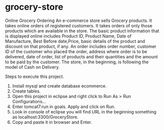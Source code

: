 # grocery-store
Online Grocery Ordering
An e-commerce store sells Grocery products. 
It takes online orders of registered customers. 
It takes orders of only those products which are available in the store. 
The basic product information that is displayed online includes Product ID, Product Name, Date of Manufacture, Best Before date,Price, basic details of the product and discount on that product, if any. 
An order includes order number, customer ID of the customer who placed the order, address where order is to be delivered, date of order, list of products and their quantities and the amount to be paid by the customer. 
The store, in the beginning, is following the model of Cash on Delivery. 

Steps to execute this project.
1. Install mysql and create database ecommerce.
2. Create tables.
3. Open this project in eclipse and right click to Run As > Run Configurations...
4. Enter tomcat7:run in goals. Apply and click on Run.
5. Look in console of eclipse you will find URL in the beginning something as localhost:3300/GroceryStore.
6. Copy and paste it in browser and Enter.